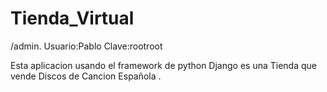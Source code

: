 # Tienda_Virtual

/admin.
Usuario:Pablo
Clave:rootroot

Esta aplicacion usando el framework de python Django es una Tienda que vende Discos de Cancion Española .
